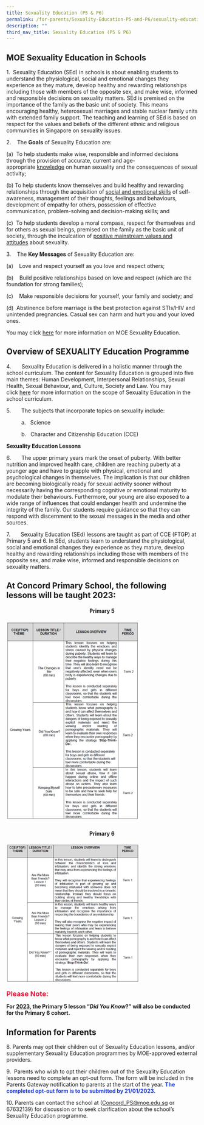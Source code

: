 ```yaml
---
title: Sexuality Education (P5 & P6)
permalink: /for-parents/Sexuality-Education-P5-and-P6/sexuality-education-p5-and-p6/
description: ""
third_nav_title: Sexuality Education (P5 & P6)
---
```

MOE Sexuality Education in Schools
----------------------------------

  

1.  Sexuality Education (SEd) in schools is about enabling students to understand the physiological, social and emotional changes they experience as they mature, develop healthy and rewarding relationships including those with members of the opposite sex, and make wise, informed and responsible decisions on sexuality matters. SEd is premised on the importance of the family as the basic unit of society. This means encouraging healthy, heterosexual marriages and stable nuclear family units with extended family support. The teaching and learning of SEd is based on respect for the values and beliefs of the different ethnic and religious communities in Singapore on sexuality issues.

  

2.    The **Goals** of Sexuality Education are:

(a)  To help students make wise, responsible and informed decisions through the provision of accurate, current and age-appropriate <u>knowledge</u> on human sexuality and the consequences of sexual activity;

(b) To help students know themselves and build healthy and rewarding relationships through the acquisition of <u>social and emotional skills</u> of self-awareness, management of their thoughts, feelings and behaviours, development of empathy for others, possession of effective communication, problem-solving and decision-making skills; and

(c)  To help students develop a moral compass, respect for themselves and for others as sexual beings, premised on the family as the basic unit of society, through the inculcation of <u>positive mainstream values and attitudes</u> about sexuality.

  

3.    The <b>Key Messages</b> of Sexuality Education are:

(a)    Love and respect yourself as you love and respect others;

(b)    Build positive relationships based on love and respect (which are the foundation for strong families);

(c)    Make responsible decisions for yourself, your family and society; and

(d)  Abstinence before marriage is the best protection against STIs/HIV and unintended pregnancies. Casual sex can harm and hurt you and your loved ones.



You may click <a href="https://go.gov.sg/moe-sexuality-education" target="_blank" rel="noopener noreferrer">here</a> for more information on MOE Sexuality Education.

Overview of SEXUALITY Education Programme
-----------------------------------------

4.       Sexuality Education is delivered in a holistic manner through the school curriculum. The content for Sexuality Education is grouped into five main themes: Human Development, Interpersonal Relationships, Sexual Health, Sexual Behaviour, and, Culture, Society and Law. You may click [here](https://go.gov.sg/moe-sexuality-education-scope) for more information on the scope of Sexuality Education in the school curriculum.

5.       The subjects that incorporate topics on sexuality include:

          a.   Science

          b.   Character and Citizenship Education (CCE)

**Sexuality Education Lessons**

6.       The upper primary years mark the onset of puberty. With better nutrition and improved health care, children are reaching puberty at a younger age and have to grapple with physical, emotional and psychological changes in themselves. The implication is that our children are becoming biologically ready for sexual activity sooner without necessarily having the corresponding cognitive or emotional maturity to modulate their behaviours. Furthermore, our young are also exposed to a wide range of influences that could endanger health and undermine the integrity of the family. Our students require guidance so that they can respond with discernment to the sexual messages in the media and other sources.

  

7\.       Sexuality Education (SEd) lessons are taught as part of CCE (FTGP) at Primary 5 and 6. In SEd, students learn to understand the physiological, social and emotional changes they experience as they mature, develop healthy and rewarding relationships including those with members of the opposite sex, and make wise, informed and responsible decisions on sexuality matters.

At Concord Primary School, the following lessons will be taught 2023:
---------------------------------------------------------------------
<h4><center>Primary 5</center></h4>
<img src="/images/P5 SEd 2023 Lesson Plan.jpg" 
     style="width:70%"><br>
<h4><center>Primary 6</center></h4>
<img src="/images/P6 SEd 2023 Lesson Plan.jpg"  style="width:70%">

<span style="color:#DF1A3D; font-size:18px"><b>Please Note:</b></span>

<b>For <u>2023</u>, the Primary 5 lesson “_Did You Know_?” will also be conducted for the Primary 6 cohort.</b>

  

  

Information for Parents
-----------------------

  

8\. Parents may opt their children out of Sexuality Education lessons, and/or supplementary Sexuality Education programmes by MOE-approved external providers.

9.  Parents who wish to opt their children out of the Sexuality Education lessons need to complete an opt-out form. The form will be included in the Parents Gateway notification to parents at the start of the year. <span style="color:#1A39DF"><b>The completed opt-out form is to be submitted by 21/01/2023.</b></span>

10\. Parents can contact the school at (Concord_PS@moe.edu.sg or 67632139) for discussion or to seek clarification about the school’s Sexuality Education programme.
